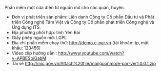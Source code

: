 Phần mềm một cửa điện tử nguồn mở cho các quận, huyện.
- Đơn vị phát triển sản phẩm: Liên danh Công ty Cổ phần Đầu tư và Phát triển Công nghệ Tâm Việt và Công ty Cổ phần phát triển Công nghệ và Ứng dụng ITS.
- Địa phương phối hợp: tỉnh Yên Bái
- Giấy phép nguồn mở: LGPL
- Địa chỉ phần mềm chạy thử: http://demo.e-par.vn (tài khoản: tp, mật khẩu: 123456)
- Video clip hướng dẫn : http://www.youtube.com/watch?v=APBESbjGabM
- Tải về http://mic.gov.vn/Attach%20file/manguonmo/e-par-ver1.0.0.1.zip